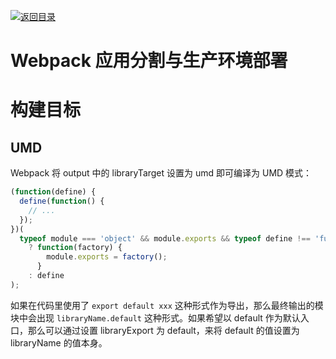 [![返回目录](https://parg.co/UYp)](https://github.com/wxyyxc1992/Web-Series/)

# Webpack 应用分割与生产环境部署

# 构建目标

## UMD

Webpack 将 output 中的 libraryTarget 设置为 umd 即可编译为 UMD 模式：

```js
(function(define) {
  define(function() {
    // ...
  });
})(
  typeof module === 'object' && module.exports && typeof define !== 'function'
    ? function(factory) {
        module.exports = factory();
      }
    : define
);
```

如果在代码里使用了 `export default xxx` 这种形式作为导出，那么最终输出的模块中会出现 `libraryName.default` 这种形式。如果希望以 default 作为默认入口，那么可以通过设置 libraryExport 为 default，来将 default 的值设置为 libraryName 的值本身。

